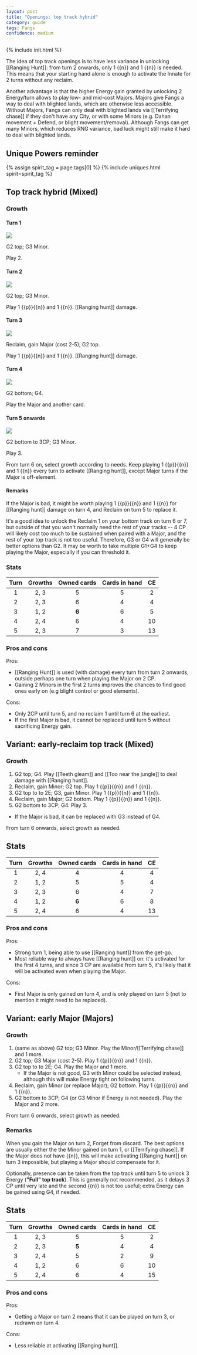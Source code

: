 ```yaml
---  
layout: post  
title: "Openings: top track hybrid"  
category: guide  
tags: Fangs  
confidence: medium
---
```

{% include init.html %}

The idea of top track openings is to have less variance in unlocking [[Ranging Hunt]]: from turn 2 onwards, only 1 {{n}} and 1 {{n}} is needed. This means that your starting hand alone is enough to activate the Innate for 2 turns without any reclaim.

Another advantage is that the higher Energy gain granted by unlocking 2 Energy/turn allows to play low- and mid-cost Majors. Majors give Fangs a way to deal with blighted lands, which are otherwise less accessible. Without Majors, Fangs can only deal with blighted lands via [[Terrifying chase]] if they don't have any City, or with some Minors (e.g. Dahan movement + Defend, or blight movement/removal). Although Fangs can get many Minors, which reduces RNG variance, bad luck might still make it hard to deal with blighted lands.

## Unique Powers reminder

{% assign spirit_tag = page.tags[0] %}
{% include uniques.html spirit=spirit_tag %}

## Top track hybrid (Mixed)

### Growth

#### Turn 1

![](/assets/images/Fangs%201-0.png)

G2 top; G3 Minor.

Play 2.

#### Turn 2

![](/assets/images/Fangs%202-0.png)

G2 top; G3 Minor. 

Play 1 {{p}}{{n}} and 1 {{n}}. [[Ranging hunt]] damage.

#### Turn 3

![](/assets/images/Fangs%203-0.png)

Reclaim, gain Major (cost 2-5); G2 top. 

Play 1 {{p}}{{n}} and 1 {{n}}. [[Ranging hunt]] damage.

#### Turn 4

![](/assets/images/Fangs%203-1.png)

G2 bottom; G4.

Play the Major and another card.

#### Turn 5 onwards

![](/assets/images/Fangs%203-2.png)

G2 bottom to 3CP; G3 Minor.

Play 3.

From turn 6 on, select growth according to needs. Keep playing 1 {{p}}{{n}} and 1 {{n}} every turn to activate [[Ranging hunt]], except Major turns if the Major is off-element.

#### Remarks

If the Major is bad, it might be worth playing 1 {{p}}{{n}} and 1 {{n}} for [[Ranging hunt]] damage on turn 4, and Reclaim on turn 5 to replace it.

It's a good idea to unlock the Reclaim 1 on your bottom track on turn 6 or 7, but outside of that you won't normally need the rest of your tracks -- 4 CP will likely cost too much to be sustained when paired with a Major, and the rest of your top track is not too useful. Therefore, G3 or G4 will generally be better options than G2. It may be worth to take multiple G1+G4 to keep playing the Major, especially if you can threshold it.

### Stats

Turn | Growths | Owned cards | Cards in hand | CE
:--: | :--: | :--: | :--: | :--: 
1 | 2, 3 |   5   | 5 | 2
2 | 2, 3 |   6   | 4 | 4
3 | 1, 2 | **6** | 6 | 5
4 | 2, 4 |   6   | 4 | 10
5 | 2, 3 |   7   | 3 | 13

### Pros and cons

Pros: 

- [[Ranging Hunt]] is used (with damage) every turn from turn 2 onwards, outside perhaps one turn when playing the Major on 2 CP.
- Gaining 2 Minors in the first 2 turns improves the chances to find good ones early on (e.g blight control or good elements).

Cons:

- Only 2CP until turn 5, and no reclaim 1 until turn 6 at the earliest.
- If the first Major is bad, it cannot be replaced until turn 5 without sacrificing Energy gain.


## Variant: early-reclaim top track (Mixed)

### Growth

1. G2 top; G4. Play [[Teeth gleam]] and [[Too near the jungle]] to deal damage with [[Ranging hunt]].
2. Reclaim, gain Minor; G2 top. Play 1 {{p}}{{n}} and 1 {{n}}.
3. G2 top to to 2E; G3, gain Minor. Play 1 {{p}}{{n}} and 1 {{n}}.   
4. Reclaim, gain Major; G2 bottom. Play 1 {{p}}{{n}} and 1 {{n}}.
5. G2 bottom to 3CP; G4. Play 3.
  - If the Major is bad, it can be replaced with G3 instead of G4.
   
From turn 6 onwards, select growth as needed.


## Stats

Turn | Growths | Owned cards | Cards in hand | CE
:--: | :--: | :--: | :--: | :--: 
1 | 2, 4 |   4   | 4 | 4
2 | 1, 2 |   5   | 5 | 4
3 | 2, 3 |   6   | 4 | 7
4 | 1, 2 | **6** | 6 | 8
5 | 2, 4 |   6   | 4 | 13

### Pros and cons

Pros:

- Strong turn 1, being able to use [[Ranging hunt]] from the get-go.
- Most reliable way to always have [[Ranging hunt]] on: it's activated for the first 4 turns, and since 3 CP are available from turn 5, it's likely that it will be activated even when playing the Major.

Cons:

- First Major is only gained on turn 4, and is only played on turn 5 (not to mention it might need to be replaced).


## Variant: early Major (Majors)

### Growth

1. (same as above) G2 top; G3 Minor. Play the Minor/[[Terrifying chase]] and 1 more.
2. G2 top; G3 Major (cost 2-5). Play 1 {{p}}{{n}} and 1 {{n}}.
3. G2 top to to 2E; G4. Play the Major and 1 more.
   - If the Major is not good, G3 with Minor could be selected instead, although this will make Energy tight on following turns.   
5. Reclaim, gain Minor (or replace Major); G2 bottom. Play 1 {{p}}{{n}} and 1 {{n}}.
6. G2 bottom to 3CP; G4 (or G3 Minor if Energy is not needed). Play the Major and 2 more.
   
From turn 6 onwards, select growth as needed.

### Remarks

When you gain the Major on turn 2, Forget from discard. The best options are usually either the the Minor gained on turn 1, or [[Terrifying chase]]. If the Major does not have {{n}}, this will make activating [[Ranging hunt]] on turn 3 impossible, but playing a Major should compensate for it.

Optionally, presence can be taken from the top track until turn 5 to unlock 3 Energy (**"Full" top track**). This is generally not recommended, as it delays 3 CP until very late and the second {{n}} is not too useful; extra Energy can be gained using G4, if needed.

## Stats

Turn | Growths | Owned cards | Cards in hand | CE
:--: | :--: | :--: | :--: | :--: 
1 | 2, 3 |   5   | 5 | 2
2 | 2, 3 | **5** | 4 | 4
3 | 2, 4 |   5   | 2 | 9
4 | 1, 2 |   6   | 6 | 10
5 | 2, 4 |   6   | 4 | 15

### Pros and cons

Pros:

- Getting a Major on turn 2 means that it can be played on turn 3, or redrawn on turn 4.

Cons:

- Less reliable at activating [[Ranging hunt]].



<!--
## Variant: Reclaim-heavy top track hybrid 

This is an example of application of the 
[(G3>G3) -› (G4>G1) growth swap]({% post_url 2022-10-05-fangs-concepts %}) 
to reclaim [[Prey on the builders]] often, 
which can be useful against England
to contain its heavy building.

### Growth 

1. G2 top; G4.  
2. Reclaim, gain Minor; G2 top.  
3. G2 top to unlock E2; G4.  
4. Reclaim, gain Major; G2 bottom.  
5. G2 bottom to unlock 3CP; G4.  
6. Reclaim, gain Minor; G4.

From turn 6 onwards, the standard growth is G1+G4. 
If there is no need to reclaim, then G1 can be replaced with G3, 
or G2 (generally from bottom) 
if there is need to place presence.

Note that [[Prey on the builders]] can be 
played either in turn 2 or in 3, not both. 
If there is need to, G1+G4 can be selected 
on turn 3, delaying placing presence one turn.

### Stats

Turn | Growths | Owned cards | Cards in hand | CE
:--: | :--: | :--: | :--: | :--: 
1 | 2, 4 |   4   | 4 | 4
2 | 1, 2 |   5   | 5 | 4
3 | 2, 4 |   5   | 3 | 9
4 | 1, 2 | **5** | 5 | 10
5 | 2, 4 |   5   | 3 | 15
6 | 1, 4 |   6   | 6 | 19
7 | 1, 4 |   7   | 7 | 23
-->
